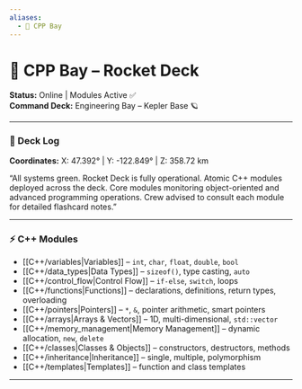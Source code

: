 ```yaml
---
aliases:
  - 🚀 CPP Bay
---
```


# 🚀 CPP Bay – Rocket Deck

**Status:** Online | Modules Active ✅  
**Command Deck:** Engineering Bay – Kepler Base 🪐  

---

### 📝 Deck Log
**Coordinates:** X: 47.392° | Y: -122.849° | Z: 358.72 km  

“All systems green. Rocket Deck is fully operational. Atomic C++ modules deployed across the deck. Core modules monitoring object-oriented and advanced programming operations. Crew advised to consult each module for detailed flashcard notes.”

---

### ⚡ C++ Modules

- [[C++/variables|Variables]] – `int`, `char`, `float`, `double`, `bool`  
- [[C++/data_types|Data Types]] – `sizeof()`, type casting, `auto`  
- [[C++/control_flow|Control Flow]] – `if-else`, `switch`, loops  
- [[C++/functions|Functions]] – declarations, definitions, return types, overloading  
- [[C++/pointers|Pointers]] – `*`, `&`, pointer arithmetic, smart pointers  
- [[C++/arrays|Arrays & Vectors]] – 1D, multi-dimensional, `std::vector`  
- [[C++/memory_management|Memory Management]] – dynamic allocation, `new`, `delete`  
- [[C++/classes|Classes & Objects]] – constructors, destructors, methods  
- [[C++/inheritance|Inheritance]] – single, multiple, polymorphism  
- [[C++/templates|Templates]] – function and class templates  

---
